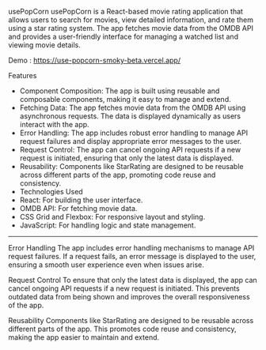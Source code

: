 usePopCorn
usePopCorn is a React-based movie rating application that allows users to search for movies, view detailed information, and rate them using a star rating system. The app fetches movie data from the OMDB API and provides a user-friendly interface for managing a watched list and viewing movie details.

Demo : https://use-popcorn-smoky-beta.vercel.app/

Features
- Component Composition: The app is built using reusable and composable components, making it easy to manage and extend.
- Fetching Data: The app fetches movie data from the OMDB API using asynchronous requests. The data is displayed dynamically as users interact with the app.
- Error Handling: The app includes robust error handling to manage API request failures and display appropriate error messages to the user.
- Request Control: The app can cancel ongoing API requests if a new request is initiated, ensuring that only the latest data is displayed.
- Reusability: Components like StarRating are designed to be reusable across different parts of the app, promoting code reuse and consistency.
- Technologies Used
- React: For building the user interface.
- OMDB API: For fetching movie data.
- CSS Grid and Flexbox: For responsive layout and styling.
- JavaScript: For handling logic and state management.
-------------------------------

Error Handling
The app includes error handling mechanisms to manage API request failures. If a request fails, an error message is displayed to the user, ensuring a smooth user experience even when issues arise.

Request Control
To ensure that only the latest data is displayed, the app can cancel ongoing API requests if a new request is initiated. This prevents outdated data from being shown and improves the overall responsiveness of the app.

Reusability
Components like StarRating are designed to be reusable across different parts of the app. This promotes code reuse and consistency, making the app easier to maintain and extend.
